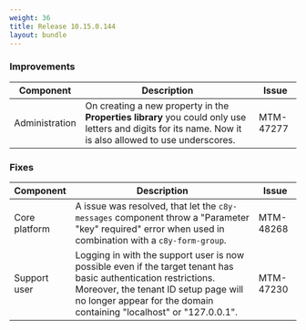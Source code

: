 ```yaml
---
weight: 36
title: Release 10.15.0.144
layout: bundle
---
```


<!--10.15.115.0 - 10.15.0.144-->

### Improvements

<div><table ><colgroup>
<col style="width: 15%;"><col style="width: 70%;"><col style="width: 15%;"></colgroup>
<thead><tr>
<th>
Component</th>
<th>
Description</th>
<th>
Issue</th>
</tr>
</thead><tbody>

<tr>
<td>
Administration</td>
<td>On creating a new property in the <b>Properties library</b> you could only use letters and digits for its name. Now it is also allowed to use underscores.</td>
<td>
MTM-47277</td>
</tr>
</tbody></table></div>


</tbody></table></div>

### Fixes

<div><table ><colgroup>
<col style="width: 15%;"><col style="width: 70%;"><col style="width: 15%;"></colgroup>
<thead><tr>
<th>
Component</th>
<th>
Description</th>
<th>
Issue</th>
</tr>
</thead><tbody>

<tr>
<td>
Core platform</td>
<td>A issue was resolved, that let the <code>c8y-messages</code> component throw a "Parameter "key" required" error when used in combination with a <code>c8y-form-group</code>.</td>
<td>
MTM-48268</td>
</tr>

<tr>
<td>
Support user</td>
<td>Logging in with the support user is now possible even if the target tenant has basic authentication restrictions. Moreover, the tenant ID setup page will no longer appear for the domain containing "localhost" or "127.0.0.1".</td>
<td>
MTM-47230</td>
</tr>
</tbody></table></div>

